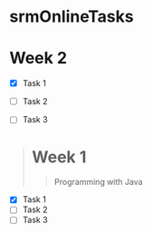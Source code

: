 # srmOnlineTasks
# Week 2
- [x] Task 1
- [ ] Task 2
- [ ] Task 3

      
> # Week 1
>> Programming with Java
- [x] Task 1
- [ ] Task 2
- [ ] Task 3
